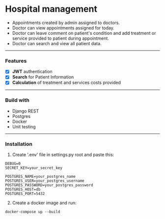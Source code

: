 # Hospital management
* Appointments created by admin assigned to doctors.
* Doctor can view appointments assigned for today.
* Doctor can leave comment on patient's condition and add treatment or service provided to patient during appointment.
* Doctor can search and view all patient data.
_ _ _ _ _ _ _ _ _ _ _ 
### Features
- [x] **JWT** authentication
- [x] **Search** for Patient Information
- [x] **Calculation** of treatment and services costs provided
_ _ _ _ _ _ _ _ _ _ _
### Build with
* Django REST
* Postgres
* Docker
* Unit testing
_ _ _ _ _ _ _ _ _ _ _
### Installation

1. Create '.env' file in settings.py root and paste this:

 ```
DEBUG=0
SECRET_KEY=your_secret_key

POSTGRES_NAME=your_postgres_name
POSTGRES_USER=your_postgres_username
POSTGRES_PASSWORD=your_postgres_password
POSTGRES_HOST=db
POSTGRES_PORT=5432
   ```

2. Create a docker image and run:

```
docker-compose up --build
```
